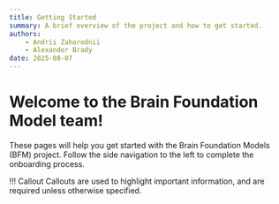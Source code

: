 ```yaml
--- 
title: Getting Started
summary: A brief overview of the project and how to get started.
authors:
    - Andrii Zahorodnii
    - Alexander Brady
date: 2025-08-07
---
```

# Welcome to the Brain Foundation Model team!

These pages will help you get started with the Brain Foundation Models (BFM) project. Follow the side navigation to the left to complete the onboarding process.

!!! Callout
    Callouts are used to highlight important information, and are required unless otherwise specified.
